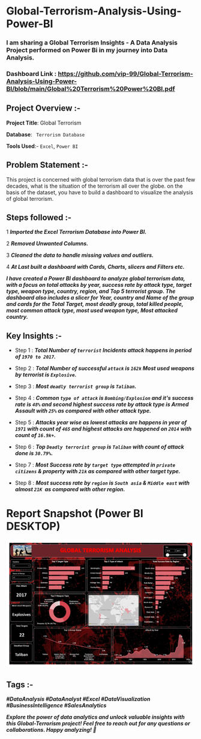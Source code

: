 # Global-Terrorism-Analysis-Using-Power-BI


### I am sharing a Global Terrorism Insights - A Data Analysis Project performed on Power Bi in my journey into Data Analysis.


### Dashboard Link : https://github.com/vip-99/Global-Terrorism-Analysis-Using-Power-BI/blob/main/Global%20Terrorism%20Power%20BI.pdf



## Project Overview :-

**Project Title**: Global Terrorism 

**Database**: ` Terrorism Database`

**Tools Used**:- ` Excel `, ` Power BI `




## Problem Statement :-
This project is concerned with global terrorism data that is over the past few decades, what is the situation of the terrorism all over the globe. on the basis of the dataset, you have to build a dashboard to visualize the analysis of global terrorism.




## Steps followed :-
1 ***Imported the Excel Terrorism Database into Power BI.***

2 ***Removed Unwanted Columns.***

3 ***Cleaned the data to handle missing values and outliers.***

4 ***At Last built a dashboard with Cards, Charts, slicers and Filters etc.***



***I have created a Power BI dashboard to analyze global terrorism data, with a focus on total attacks by year, success rate by attack type, target type, weapon type, country, region, and Top 5 terrorist group. The dashboard also includes a slicer for Year, country and Name of the group and cards for the Total Target, most deadly group, total killed people, most common attack type, most used weapon type, Most attacked country.***






## Key Insights :-

- Step 1 : ***Total Number of `terrorist` Incidents attack happens in period of `1970 to 2017`.***


- Step 2 : ***Total Number of successful `attack` is `162k` Most used weapons by terrorist is `Explosive`.***


- Step 3 : ***Most `deadly terrorist group` is `Taliban`.***


- Step 4 : ***Common `type of attack` is `Bombing/Explosion` and it's success rate is `48%` and second highest success rate by attack type is Armed Assault with `25%` as compared with other attack type.***


- Step 5 : ***Attacks year wise as lowest attacks are happens in year of `1971` with count of `465` and highest attacks are happened on `2014` with count of `16.9k+`.***


- Step 6 : ***Top `Deadly terrorist group` is `Taliban` with count of attack done is `30.79%`.***


- Step 7 : ***Most Success rate by `target type` attempted in `private citizens` & property with `21k` as compared with other target type.***
  

- Step 8 : ***Most success rate by `region` is `South asia` & `Middle east` with almost `21K `as compared with other region.***






 # Report Snapshot (Power BI DESKTOP)

![Dashboard Upload](https://github.com/vip-99/Global-Terrorism-Analysis-Using-Power-BI/raw/main/Global%20Terrorism%20Power%20BI_page-0001.jpg)
















## Tags :-

***#DataAnalysis #DataAnalyst #Excel #DataVisualization #BusinessIntelligence #SalesAnalytics***


***Explore the power of data analytics and unlock valuable insights with this Global-Terrorism project! Feel free to reach out for any questions or collaborations. Happy analyzing! 🚀***
